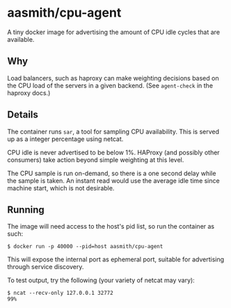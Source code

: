 # aasmith/cpu-agent

A tiny docker image for advertising the amount of CPU idle cycles that are
available.

## Why

Load balancers, such as haproxy can make weighting decisions based on the CPU
load of the servers in a given backend. (See `agent-check` in the haproxy
docs.)

## Details

The container runs `sar`, a tool for sampling CPU availability. This is
served up as a integer percentage using netcat.

CPU idle is never advertised to be below 1%. HAProxy (and possibly other
consumers) take action beyond simple weighting at this level.

The CPU sample is run on-demand, so there is a one second delay while the
sample is taken. An instant read would use the average idle time since
machine start, which is not desirable.

## Running

The image will need access to the host's pid list, so run the container as
such:

```
$ docker run -p 40000 --pid=host aasmith/cpu-agent
```

This will expose the internal port as ephemeral port, suitable for
advertising through service discovery.

To test output, try the following (your variety of netcat may vary):

```
$ ncat --recv-only 127.0.0.1 32772
99%
```

